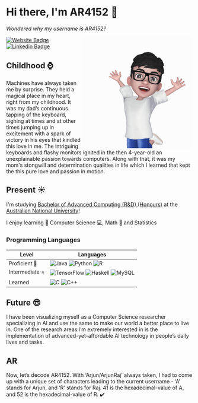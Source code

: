 # Hi there, I'm AR4152 👋
*Wondered why my username is AR4152?*

<img src="assests/ME.jpg" width="300" align=right>

[![Website Badge](https://img.shields.io/badge/website-000000?style=for-the-badge&logo=About.me&logoColor=white)](https://www.arjunraj.com/)
[![Linkedin Badge](https://img.shields.io/badge/LinkedIn-0077B5?style=for-the-badge&logo=linkedin&logoColor=white)](https://www.linkedin.com/in/ar4152)


## Childhood :watch:

Machines have always taken me by surprise. They held a magical place in my heart, right from my childhood. It was my dad’s continuous tapping of the keyboard, sighing at times and at other times jumping up in excitement with a spark of victory in his eyes that kindled this love in me. The intriguing keyboards and flashy monitors ignited in the then 4-year-old an unexplainable passion towards computers. Along with that, it was my mom's stongwill and determination qualities in life which I learned that kept the this pure love and passion in motion.



## Present :sunny:

I'm studying [Bachelor of Advanced Computing (R&D) (Honours)](https://programsandcourses.anu.edu.au/2023/program/aacrd) at the [Australian National University](https://www.anu.edu.au/)!

I enjoy learning :book: Computer Science :computer:, Math :triangular_ruler: and Statistics


### Programming Languages

| Level | Languages |
| -- | -- |
| Proficient :star2: | ![Java](https://img.shields.io/badge/java-%23ED8B00.svg?style=for-the-badge&logo=java&logoColor=white) ![Python](https://img.shields.io/badge/python-3670A0?style=for-the-badge&logo=python&logoColor=ffdd54) ![R](https://img.shields.io/badge/r-%23276DC3.svg?style=for-the-badge&logo=r&logoColor=white) |
| Intermediate :star: | ![TensorFlow](https://img.shields.io/badge/TensorFlow-%23FF6F00.svg?style=for-the-badge&logo=TensorFlow&logoColor=white) ![Haskell](https://img.shields.io/badge/Haskell-5e5086?style=for-the-badge&logo=haskell&logoColor=white) ![MySQL](https://img.shields.io/badge/mysql-%2300f.svg?style=for-the-badge&logo=mysql&logoColor=white) |
| Learned | ![C](https://img.shields.io/badge/c-%2300599C.svg?style=for-the-badge&logo=c&logoColor=white) ![C++](https://img.shields.io/badge/c++-%2300599C.svg?style=for-the-badge&logo=c%2B%2B&logoColor=white) |


## Future :sunglasses:

I have been visualizing myself as a Computer Science researcher specializing in AI and use the same to make our world a better place to live in. One of the research areas I’m extremely interested in is the implementation of advanced-yet-affordable AI technology in people’s daily lives and tasks.


<!--
**AR4152/AR4152** is a ✨ _special_ ✨ repository because its `README.md` (this file) appears on your GitHub profile.

Here are some ideas to get you started:

- 🔭 I’m currently working on ...
- 🌱 I’m currently learning ...
- 👯 I’m looking to collaborate on ...
- 🤔 I’m looking for help with ...
- 💬 Ask me about ...
- 📫 How to reach me: ...
- 😄 Pronouns: ...
- ⚡ Fun fact: ...
-->

## AR
Now, let’s decode AR4152. With ‘Arjun/ArjunRaj’ always taken, I had to come up with a unique set of characters leading to the current username - ‘A’ stands for Arjun, and ‘R’ stands for Raj. 41 is the hexadecimal-value of A, and 52 is the hexadecimal-value of R. :heavy_check_mark:
